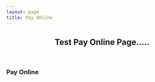 ```yaml
---
layout: page
title: Pay Online
---
```

<section>
	<header class="major">
		<h2>Test Pay Online Page.....</h2>
	</header>
	<div class="posts">
		<article>
			<h3>Pay Online</h3>
		</article>
	</div>
</section>